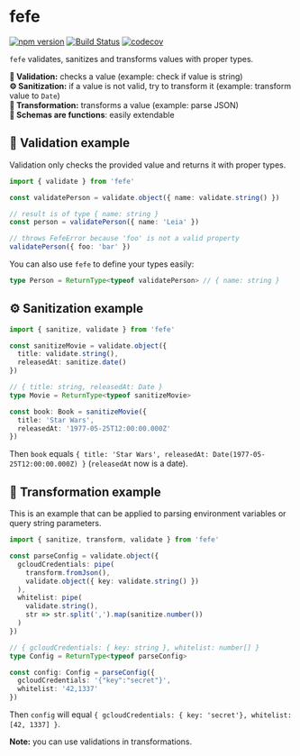 # fefe

[![npm version](https://badge.fury.io/js/fefe.svg)](https://badge.fury.io/js/fefe)
[![Build Status](https://travis-ci.org/paperhive/fefe.svg?branch=master)](https://travis-ci.org/paperhive/fefe)
[![codecov](https://codecov.io/gh/paperhive/fefe/branch/master/graph/badge.svg)](https://codecov.io/gh/paperhive/fefe)

`fefe` validates, sanitizes and transforms values with proper types.

**🔎 Validation:** checks a value (example: check if value is string)<br/>
**⚙️ Sanitization:** if a value is not valid, try to transform it (example: transform value to `Date`)<br/>
**🚀 Transformation:** transforms a value (example: parse JSON)<br/>
**🔌 Schemas are functions**: easily extendable

## 🔎 Validation example

Validation only checks the provided value and returns it with proper types.

```typescript
import { validate } from 'fefe'

const validatePerson = validate.object({ name: validate.string() })

// result is of type { name: string }
const person = validatePerson({ name: 'Leia' })

// throws FefeError because 'foo' is not a valid property
validatePerson({ foo: 'bar' })
```

You can also use `fefe` to define your types easily:

```typescript
type Person = ReturnType<typeof validatePerson> // { name: string }
```

## ⚙️ Sanitization example

```typescript
import { sanitize, validate } from 'fefe'

const sanitizeMovie = validate.object({
  title: validate.string(),
  releasedAt: sanitize.date()
})

// { title: string, releasedAt: Date }
type Movie = ReturnType<typeof sanitizeMovie>

const book: Book = sanitizeMovie({
  title: 'Star Wars',
  releasedAt: '1977-05-25T12:00:00.000Z'
})
```

Then `book` equals `{ title: 'Star Wars', releasedAt: Date(1977-05-25T12:00:00.000Z) }` (`releasedAt` now is a date).

## 🚀 Transformation example

This is an example that can be applied to parsing environment variables or query string parameters.

```typescript
import { sanitize, transform, validate } from 'fefe'

const parseConfig = validate.object({
  gcloudCredentials: pipe(
    transform.fromJson(),
    validate.object({ key: validate.string() })
  ),
  whitelist: pipe(
    validate.string(),
    str => str.split(',').map(sanitize.number())
  )
})

// { gcloudCredentials: { key: string }, whitelist: number[] }
type Config = ReturnType<typeof parseConfig>

const config: Config = parseConfig({
  gcloudCredentials: '{"key":"secret"}',
  whitelist: '42,1337'
})
```

Then `config` will equal `{ gcloudCredentials: { key: 'secret'}, whitelist: [42, 1337] }`.

**Note:** you can use validations in transformations.

